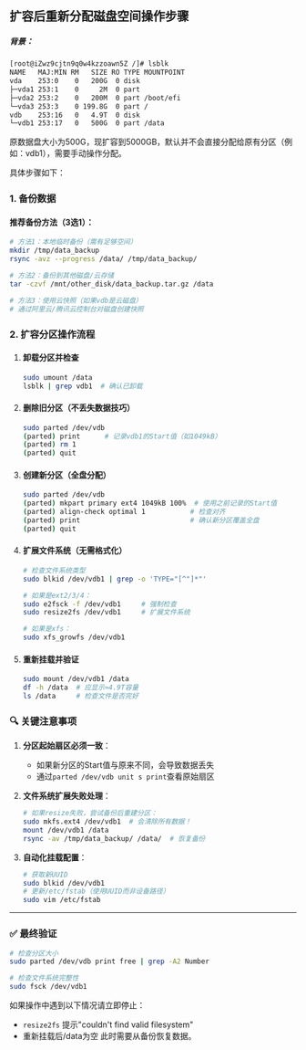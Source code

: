 ## 扩容后重新分配磁盘空间操作步骤

##### 背景：

```bash
[root@iZwz9cjtn9q0w4kzzoawn5Z /]# lsblk
NAME   MAJ:MIN RM   SIZE RO TYPE MOUNTPOINT
vda    253:0    0   200G  0 disk 
├─vda1 253:1    0     2M  0 part 
├─vda2 253:2    0   200M  0 part /boot/efi
└─vda3 253:3    0 199.8G  0 part /
vdb    253:16   0   4.9T  0 disk 
└─vdb1 253:17   0   500G  0 part /data
```

原数据盘大小为500G，现扩容到5000GB，默认并不会直接分配给原有分区（例如：vdb1），需要手动操作分配。

具体步骤如下：

### 1. 备份数据

#### 推荐备份方法（3选1）：

```bash
# 方法1：本地临时备份（需有足够空间）
mkdir /tmp/data_backup
rsync -avz --progress /data/ /tmp/data_backup/

# 方法2：备份到其他磁盘/云存储
tar -czvf /mnt/other_disk/data_backup.tar.gz /data

# 方法3：使用云快照（如果vdb是云磁盘）
# 通过阿里云/腾讯云控制台对磁盘创建快照
```



### 2. 扩容分区操作流程

1. #### 卸载分区并检查

   ```bash
   sudo umount /data
   lsblk | grep vdb1  # 确认已卸载
   ```

2. #### 删除旧分区（不丢失数据技巧）

   ```bash
   sudo parted /dev/vdb
   (parted) print      # 记录vdb1的Start值（如1049kB）
   (parted) rm 1
   (parted) quit
   ```

3. #### 创建新分区（全盘分配）

   ```bash
   sudo parted /dev/vdb
   (parted) mkpart primary ext4 1049kB 100%  # 使用之前记录的Start值
   (parted) align-check optimal 1           # 检查对齐
   (parted) print                           # 确认新分区覆盖全盘
   (parted) quit
   ```

4. #### 扩展文件系统（无需格式化）

   ```bash
   # 检查文件系统类型
   sudo blkid /dev/vdb1 | grep -o 'TYPE="[^"]*"'
   
   # 如果是ext2/3/4：
   sudo e2fsck -f /dev/vdb1     # 强制检查
   sudo resize2fs /dev/vdb1     # 扩展文件系统
   
   # 如果是xfs：
   sudo xfs_growfs /dev/vdb1
   ```

5. #### 重新挂载并验证

   ```bash
   sudo mount /dev/vdb1 /data
   df -h /data  # 应显示≈4.9T容量
   ls /data     # 检查文件是否完好
   ```



### 🔍 **关键注意事项**

1. **分区起始扇区必须一致**：

   - 如果新分区的Start值与原来不同，会导致数据丢失
   - 通过`parted /dev/vdb unit s print`查看原始扇区

2. **文件系统扩展失败处理**：

   ```bash
   # 如果resize失败，尝试备份后重建分区：
   sudo mkfs.ext4 /dev/vdb1  # 会清除所有数据！
   mount /dev/vdb1 /data
   rsync -av /tmp/data_backup/ /data/  # 恢复备份
   ```

3. **自动化挂载配置**：

   ```bash
   # 获取新UUID
   sudo blkid /dev/vdb1
   # 更新/etc/fstab（使用UUID而非设备路径）
   sudo vim /etc/fstab
   ```

------

### ✅ **最终验证**

```bash
# 检查分区大小
sudo parted /dev/vdb print free | grep -A2 Number

# 检查文件系统完整性
sudo fsck /dev/vdb1
```

如果操作中遇到以下情况请立即停止：

- `resize2fs` 提示"couldn't find valid filesystem"
- 重新挂载后/data为空
  此时需要从备份恢复数据。


